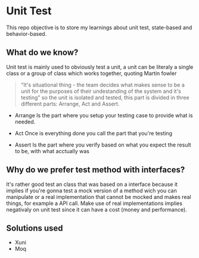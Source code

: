 # Unit Test

This repo objective is to store my learnings about unit test, state-based and behavior-based.

## What do we know?

Unit test is mainly used to obviously test a unit, a unit can be literaly a single class or a group of class which works together, quoting Martin fowler
> "It's situational thing - the team decides what makes sense to be a unit for the purposes of their undestanding of the system and it's testing"
so the unit is isolated and tested, this part is divided in three different parts: Arrange, Act and Assert.

* Arrange
  Is the part where you setup your testing case to provide what is needed.
  
* Act
  Once is everything done you call the part that you're testing
  
* Assert
  Is the part where you verify based on what you expect the result to be, with what acctually was
  
## Why do we prefer test method with interfaces?

It's rather good test an class that was based on a interface because it implies if you're gonna test a mock version of a method wich you can manipulate or a real implementation that cannot be mocked and makes real things, for example a API call. Make use of real implementations implies negativaly on unit test since it can have a cost (money and performance).

## Solutions used

 * Xuni
 * Moq
